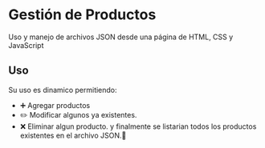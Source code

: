 # Gestión de Productos
Uso y manejo de archivos JSON desde una página de HTML, CSS y JavaScript

## Uso 
Su uso es dinamico permitiendo: 
- :heavy_plus_sign: Agregar productos 
- :pencil2: Modificar algunos ya existentes.
- :x: Eliminar algun producto. 
y finalmente se listarian todos los productos existentes en el archivo JSON.:page_facing_up:


